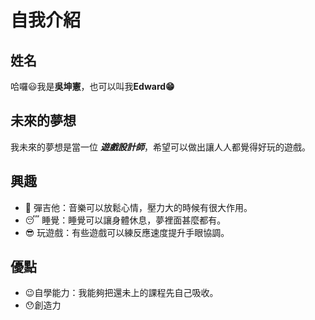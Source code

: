 # 自我介紹

## 姓名
哈囉😃我是**吳坤憲**，也可以叫我**Edward😁**

## 未來的夢想
我未來的夢想是當一位 _**遊戲設計師**_，希望可以做出讓人人都覺得好玩的遊戲。

## 興趣
- 🎸 彈吉他：音樂可以放鬆心情，壓力大的時候有很大作用。
- 😴 睡覺：睡覺可以讓身體休息，夢裡面甚麼都有。
- 😎 玩遊戲：有些遊戲可以練反應速度提升手眼協調。
  
## 優點
- 😉自學能力：我能夠把還未上的課程先自己吸收。
- 😯創造力






